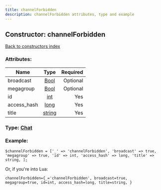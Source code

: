 ```yaml
---
title: channelForbidden
description: channelForbidden attributes, type and example
---
```

## Constructor: channelForbidden  
[Back to constructors index](index.md)



### Attributes:

| Name     |    Type       | Required |
|----------|:-------------:|---------:|
|broadcast|[Bool](../types/Bool.md) | Optional|
|megagroup|[Bool](../types/Bool.md) | Optional|
|id|[int](../types/int.md) | Yes|
|access\_hash|[long](../types/long.md) | Yes|
|title|[string](../types/string.md) | Yes|



### Type: [Chat](../types/Chat.md)


### Example:

```
$channelForbidden = ['_' => 'channelForbidden', 'broadcast' => true, 'megagroup' => true, 'id' => int, 'access_hash' => long, 'title' => string, ];
```  

Or, if you're into Lua:  


```
channelForbidden={_='channelForbidden', broadcast=true, megagroup=true, id=int, access_hash=long, title=string, }

```


